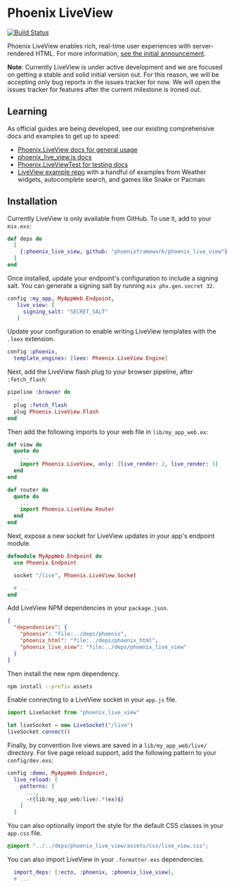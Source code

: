 # Phoenix LiveView

[![Build Status](https://travis-ci.org/phoenixframework/phoenix_live_view.svg?branch=master)](https://travis-ci.org/phoenixframework/phoenix_live_view)

Phoenix LiveView enables rich, real-time user experiences with server-rendered HTML. For more information, [see the initial announcement](https://dockyard.com/blog/2018/12/12/phoenix-liveview-interactive-real-time-apps-no-need-to-write-javascript).

**Note**: Currently LiveView is under active development and we are focused on getting a stable and solid initial version out. For this reason, we will be accepting only bug reports in the issues tracker for now. We will open the issues tracker for features after the current milestone is ironed out.

## Learning

As official guides are being developed, see our existing
comprehensive docs and examples to get up to speed:

  * [Phoenix.LiveView docs for general usage](https://github.com/phoenixframework/phoenix_live_view/blob/master/lib/phoenix_live_view.ex)
  * [phoenix_live_view.js docs](https://github.com/phoenixframework/phoenix_live_view/blob/master/assets/js/phoenix_live_view.js)
  * [Phoenix.LiveViewTest for testing docs](https://github.com/phoenixframework/phoenix_live_view/blob/master/lib/phoenix_live_view/test/live_view_test.ex)
  * [LiveView example repo](https://github.com/chrismccord/phoenix_live_view_example) with a handful of examples from Weather widgets, autocomplete search, and games like Snake or Pacman

## Installation

Currently LiveView is only available from GitHub. To use it, add to your `mix.exs`:

```elixir
def deps do
  [
    {:phoenix_live_view, github: "phoenixframework/phoenix_live_view"}
  ]
end
```

Once installed, update your endpoint's configuration to include a signing salt. You can generate a signing salt by running `mix phx.gen.secret 32`.

```elixir
config :my_app, MyAppWeb.Endpoint,
   live_view: [
     signing_salt: "SECRET_SALT"
   ]
```

Update your configuration to enable writing LiveView templates with the `.leex` extension.

```elixir
config :phoenix,
  template_engines: [leex: Phoenix.LiveView.Engine]
```

Next, add the LiveView flash plug to your browser pipeline, after `:fetch_flash`:

```elixir
pipeline :browser do
  ...
  plug :fetch_flash
  plug Phoenix.LiveView.Flash
end
```

Then add the following imports to your web file in `lib/my_app_web.ex`:

```elixir
def view do
  quote do
    ...
    import Phoenix.LiveView, only: [live_render: 2, live_render: 3]
  end
end

def router do
  quote do
    ...
    import Phoenix.LiveView.Router
  end
end
```

Next, expose a new socket for LiveView updates in your app's endpoint module.

```elixir
defmodule MyAppWeb.Endpoint do
  use Phoenix.Endpoint

  socket "/live", Phoenix.LiveView.Socket

  # ...
end
```

Add LiveView NPM dependencies in your `package.json`.

```json
{
  "dependencies": {
    "phoenix": "file:../deps/phoenix",
    "phoenix_html": "file:../deps/phoenix_html",
    "phoenix_live_view": "file:../deps/phoenix_live_view"
  }
}
```

Then install the new npm dependency.

```bash
npm install --prefix assets
```

Enable connecting to a LiveView socket in your `app.js` file.

```javascript
import LiveSocket from "phoenix_live_view"

let liveSocket = new LiveSocket("/live")
liveSocket.connect()
```

Finally, by convention live views are saved in a `lib/my_app_web/live/`
directory. For live page reload support, add the following pattern to
your `config/dev.exs`:

```elixir
config :demo, MyAppWeb.Endpoint,
  live_reload: [
    patterns: [
      ...,
      ~r{lib/my_app_web/live/.*(ex)$}
    ]
  ]
```

You can also optionally import the style for the default CSS classes in your `app.css` file.

```css
@import "../../deps/phoenix_live_view/assets/css/live_view.css";
```

You can also import LiveView in your `.formatter.exs` dependencies.

```elixir
  import_deps: [:ecto, :phoenix, :phoenix_live_view],
  # ...
```
